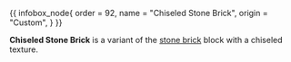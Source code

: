 {{ infobox_node{
	order = 92,
	name = "Chiseled Stone Brick",
	origin = "Custom",
} }}

**Chiseled Stone Brick** is a variant of the [stone brick](Stone_Brick) block with a chiseled texture.
